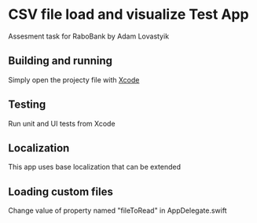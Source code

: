 # CSV file load and visualize Test App
Assesment task for RaboBank
by Adam Lovastyik

## Building and running
Simply open the projecty file with [Xcode](https://itunes.apple.com/us/app/xcode/id497799835)

## Testing
Run unit and UI tests from Xcode

## Localization
This app uses base localization that can be extended

## Loading custom files
Change value of property named "fileToRead" in AppDelegate.swift
